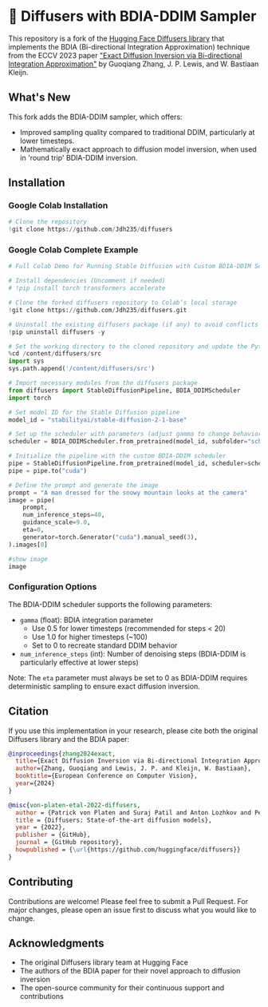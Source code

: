 # 🧨 Diffusers with BDIA-DDIM Sampler

This repository is a fork of the [Hugging Face Diffusers library](https://github.com/huggingface/diffusers) that implements the BDIA (Bi-directional Integration Approximation) technique from the ECCV 2023 paper ["Exact Diffusion Inversion via Bi-directional Integration Approximation"](https://arxiv.org/abs/2307.10829) by Guoqiang Zhang, J. P. Lewis, and W. Bastiaan Kleijn.

## What's New

This fork adds the BDIA-DDIM sampler, which offers:
- Improved sampling quality compared to traditional DDIM, particularly at lower timesteps.
- Mathematically exact approach to diffusion model inversion, when used in 'round trip' BDIA-DDIM inversion.

## Installation

### Google Colab Installation
```python
# Clone the repository
!git clone https://github.com/Jdh235/diffusers
```

### Google Colab Complete Example
```python
# Full Colab Demo for Running Stable Diffusion with Custom BDIA-DDIM Scheduler

# Install dependencies (Uncomment if needed)
# !pip install torch transformers accelerate

# Clone the forked diffusers repository to Colab’s local storage
!git clone https://github.com/Jdh235/diffusers.git

# Uninstall the existing diffusers package (if any) to avoid conflicts
!pip uninstall diffusers -y

# Set the working directory to the cloned repository and update the Python path
%cd /content/diffusers/src
import sys
sys.path.append('/content/diffusers/src')

# Import necessary modules from the diffusers package
from diffusers import StableDiffusionPipeline, BDIA_DDIMScheduler
import torch

# Set model ID for the Stable Diffusion pipeline
model_id = "stabilityai/stable-diffusion-2-1-base"

# Set up the scheduler with parameters (adjust gamma to change behavior)
scheduler = BDIA_DDIMScheduler.from_pretrained(model_id, subfolder="scheduler", eta=0, gamma=0.5)

# Initialize the pipeline with the custom BDIA-DDIM scheduler
pipe = StableDiffusionPipeline.from_pretrained(model_id, scheduler=scheduler, torch_dtype=torch.float32)
pipe = pipe.to("cuda")

# Define the prompt and generate the image
prompt = "A man dressed for the snowy mountain looks at the camera"
image = pipe(
    prompt,
    num_inference_steps=40,
    guidance_scale=9.0,
    eta=0,
    generator=torch.Generator("cuda").manual_seed(3),
).images[0]

#show image
image
```

### Configuration Options

The BDIA-DDIM scheduler supports the following parameters:

- `gamma` (float): BDIA integration parameter
  - Use 0.5 for lower timesteps (recommended for steps < 20)
  - Use 1.0 for higher timesteps (~100)
  - Set to 0 to recreate standard DDIM behavior
- `num_inference_steps` (int): Number of denoising steps (BDIA-DDIM is particularly effective at lower steps)

Note: The `eta` parameter must always be set to 0 as BDIA-DDIM requires deterministic sampling to ensure exact diffusion inversion.

## Citation

If you use this implementation in your research, please cite both the original Diffusers library and the BDIA paper:

```bibtex
@inproceedings{zhang2024exact,
  title={Exact Diffusion Inversion via Bi-directional Integration Approximation},
  author={Zhang, Guoqiang and Lewis, J. P. and Kleijn, W. Bastiaan},
  booktitle={European Conference on Computer Vision},
  year={2024}
}

@misc{von-platen-etal-2022-diffusers,
  author = {Patrick von Platen and Suraj Patil and Anton Lozhkov and Pedro Cuenca and Nathan Lambert and Kashif Rasul and Mishig Davaadorj and Dhruv Nair and Sayak Paul and William Berman and Yiyi Xu and Steven Liu and Thomas Wolf},
  title = {Diffusers: State-of-the-art diffusion models},
  year = {2022},
  publisher = {GitHub},
  journal = {GitHub repository},
  howpublished = {\url{https://github.com/huggingface/diffusers}}
}
```

## Contributing

Contributions are welcome! Please feel free to submit a Pull Request. For major changes, please open an issue first to discuss what you would like to change.

## Acknowledgments

- The original Diffusers library team at Hugging Face
- The authors of the BDIA paper for their novel approach to diffusion inversion
- The open-source community for their continuous support and contributions
